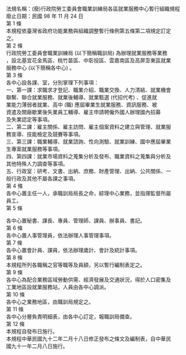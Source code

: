 法規名稱：(廢)行政院勞工委員會職業訓練局各區就業服務中心暫行組織規程  
廢止日期：民國 98 年 11 月 24 日  
第 1 條  
本規程依臺灣省政府功能業務與組織調整暫行條例第五條第二項規定訂定  
之。  
第 2 條  
行政院勞工委員會職業訓練局 (以下簡稱職訓局) 為辦理就業服務等業務  
，設北基宜花金馬區、桃竹苗區、中彰投區、雲嘉南區及高屏澎東區就業  
服務中心 (以下簡稱各中心) 。  
第 3 條  
各中心設各課、室，分別掌理下列事項：  
一、第一課：求職求才登記、職業介紹、職業交換、人力清結、就業機會  
聯繫、聯合就業服務、就業後輔導、就業甄選 (代招代考) 、促進就  
業能力薄弱者就業、高中 (職) 應屆畢業生就業服務、資訊服務、被  
資遣及關廠歇業後失業員工輔導、雇主申請聘僱外國人辦理國內招募  
及失業認定等事項。  
二、第二課：雇主關係、雇主訪問、雇主個案資料之建立與管理、就業服  
務宣導、技能檢定及競賽等事項。  
三、第三課：職業輔導、就業諮詢、性向測驗、就業訓練、國中應屆畢業  
生專案就業服務等事項。  
四、第四課：就業市場資料之蒐集分析及發布、職業資料之蒐集與分析及  
其他特殊人力調查等事項。  
五、行政室：研考、文書、出納、庶務、財產管理、出納、公共關係、一  
般行政及其他不屬各課之事項。  
第 4 條  
各中心置主任一人，承職訓局局長之命，綜理中心業務，並指揮監督所屬  
員工。  
第 5 條  


各中心置秘書、課長、專員、管理師、課員、辦事員、書記。  
第 6 條  
各中心置人事管理員，依法辦理人事管理事項。  
第 7 條  
各中心置會計員、課員，依法辦理歲計、會計及統計事項。  
第 8 條  
本規程所列各職稱之官等職等及員額，另以暫行編制表定之。  
第 9 條  
各中心為配合業務區域勞動供需、經濟發展及交通狀況，得於人口密集及  
工業地區設就業服務站，人員由各中心調派。  
第 10 條  
各中心之業務地區，由職訓局規定之。  
第 11 條  
各中心分層負責明細表，由各中心訂定，報職訓局備查。  
第 12 條  
本規程自發布日施行。  
本規程中華民國九十二年二月十八日修正發布之條文及編制表，自中華民  
國九十一年二月八日施行。  


